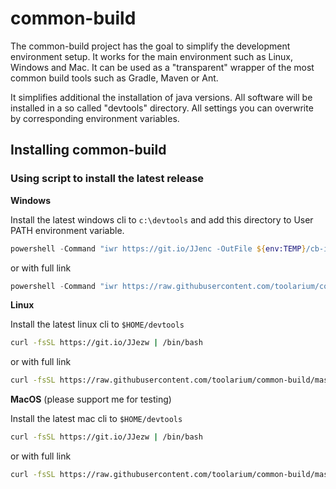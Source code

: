 # common-build

The common-build project has the goal to simplify the development environment setup. It works for the main environment such as Linux, Windows and Mac.
It can be used as a "transparent" wrapper of the most common build tools such as Gradle, Maven or Ant.

It simplifies additional the installation of java versions. All software will be installed in a so called "devtools" directory. All settings you can overwrite
by corresponding environment variables.



## Installing common-build

### Using script to install the latest release

**Windows**

Install the latest windows cli to `c:\devtools` and add this directory to User PATH environment variable.

```powershell
powershell -Command "iwr https://git.io/JJenc -OutFile ${env:TEMP}/cb-install.bat" & %TEMP%\cb-install.bat
```
or with full link
```powershell
powershell -Command "iwr https://raw.githubusercontent.com/toolarium/common-build/master/bin/cb-install.bat -OutFile ${env:TEMP}/cb-install.bat" & %TEMP%\cb-install.bat
```


**Linux**

Install the latest linux cli to `$HOME/devtools`

```bash
curl -fsSL https://git.io/JJezw | /bin/bash
```

or with full link
```bash
curl -fsSL https://raw.githubusercontent.com/toolarium/common-build/master/bin/cb-install | /bin/bash
```

**MacOS** (please support me for testing)

Install the latest mac cli to `$HOME/devtools`

```bash
curl -fsSL https://git.io/JJezw | /bin/bash
```

or with full link
```bash
curl -fsSL https://raw.githubusercontent.com/toolarium/common-build/master/bin/cb-install | /bin/bash
```
